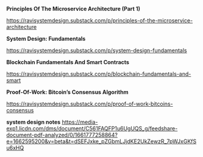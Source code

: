 **Principles Of The Microservice Architecture (Part 1)**

https://ravisystemdesign.substack.com/p/principles-of-the-microservice-architecture

**System Design: Fundamentals**

https://ravisystemdesign.substack.com/p/system-design-fundamentals

**Blockchain Fundamentals And Smart Contracts**

https://ravisystemdesign.substack.com/p/blockchain-fundamentals-and-smart

**Proof-Of-Work: Bitcoin’s Consensus Algorithm**

https://ravisystemdesign.substack.com/p/proof-of-work-bitcoins-consensus

**system design notes**
https://media-exp1.licdn.com/dms/document/C561FAQFP1u6UgUQS_g/feedshare-document-pdf-analyzed/0/1661777258864?e=1662595200&v=beta&t=dSEFJxke_pZGbmLJjdKE2UkZewzR_7pWJxGKfSu6xHQ
